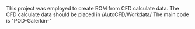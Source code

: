 This project was employed to create ROM from CFD calculate data.
The CFD calculate data should be placed in /AutoCFD/Workdata/
The main code is "POD-Galerkin-"

